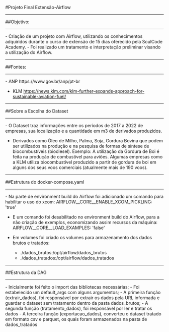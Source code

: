 #Projeto Final Extensão-Airflow
<hr>

##Objetivo:
<hr>
- Criação de um projeto com Airflow, utilizando os conhecimentos adquiridos durante o curso de extensão de 15 dias oferecido pela SoulCode Academy.
- Foi realizado um tratamento e interpretação preliminar visando a utilização do Airflow.
<hr>

##Fontes:
<hr>
- ANP
https://www.gov.br/anp/pt-br

- KLM
https://news.klm.com/klm-further-expands-approach-for-sustainable-aviation-fuel/
<hr>

##Sobre a Escolha do Dataset
<hr>
- O Dataset traz informações entre os períodos de 2017 a 2022 de empresas, sua localização e a quantidade em m3 de derivados produzidos.

- Derivados como Óleo de Milho, Palma, Soja, Gordura Bovina que podem ser utilizados na produção e na pesquisa de formas de síntese de biocombustíveis (biodiesel).
    Exemplo: A utilização da Gordura de Boi é feita na produção de combustível para aviões. Algumas empresas como a KLM utiliza biocombustível produzido a partir de gordura de boi em alguns dos seus voos comerciais (atualmente mais de 190 voos).
<hr>

##Estrutura do docker-compose.yaml
<hr>
- Na parte de environment build do Airflow foi adicionado um comando para habilitar o uso do xcom:
AIRFLOW__CORE__ENABLE_XCOM_PICKLING: 'true'

- E um comando foi desabilitado no environment build do Airflow, para a não criação de exemplos, economizando assim recursos da máquina:
AIRFLOW__CORE__LOAD_EXAMPLES: 'false'

- Em volumes foi criado os volumes para armazenamento dos dados brutos e tratados:
    - ./dados_brutos:/opt/airflow/dados_brutos
    - ./dados_tratados:/opt/airflow/dados_tratados
<hr>
##Estrutura da DAG
<hr>
- Inicialmente foi feito o import das bibliotecas necessárias;
- Foi estabelecido um default_args com alguns argumentos;
- A primeira função (extrair_dados), foi responsável por extrair os dados pela URL informada e guardar o dataset sem tratamento dentro da pasta dados_brutos;
- A segunda função (tratamento_dados), foi responsável por ler e tratar os dados
- A terceira função (exportacao_dados), converteu o dataset tratado em formato csv e parquet, os quais foram armazenados na pasta de dados_tratados



